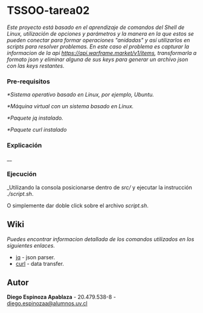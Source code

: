 # TSSOO-tarea02

_Este proyecto está basado en el aprendizaje de comandos del Shell de Linux, utilización de opciones y parámetros y la manera en la que estos se pueden conectar para formar operaciones "anidadas" y así utilizarlos en scripts para resolver problemas._
_En este caso el problema es capturar la informacion de la api https://api.warframe.market/v1/items, transformarla a formato json y eliminar alguna de sus keys para generar un archivo json con las keys restantes._



### Pre-requisitos

_*Sistema operativo basado en Linux, por ejemplo, Ubuntu._

_*Máquina virtual con un sistema basado en Linux._

_*Paquete *jq* instalado._

_*Paquete *curl* instalado_




### Explicación

__


### Ejecución 

_Utilizando la consola posicionarse dentro de *src/* y ejecutar la instrucción *./script.sh*.

O simplemente dar doble click sobre el archivo *script.sh*.



## Wiki
_Puedes encontrar informacion detallada de los comandos utilizados en los siguientes enlaces._
* [jq](https://stedolan.github.io/jq/manual/) - json parser.
* [curl](https://www.mit.edu/afs.new/sipb/user/ssen/src/curl-7.11.1/docs/curl.html) - data transfer.


## Autor

**Diego Espinoza Apablaza** - 20.479.538-8 - diego.espinozaa@alumnos.uv.cl
